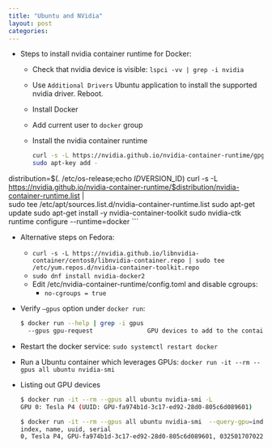 ```yaml
---
title: "Ubuntu and NVidia"
layout: post
categories: 
---
```


* Steps to install nvidia container runtime for Docker:
  * Check that nvidia device is visible: `lspci -vv | grep -i nvidia`
  * Use `Additional Drivers` Ubuntu application to install the supported nvidia driver. Reboot.
  * Install Docker
  * Add current user to `docker` group
  * Install the nvidia container runtime

    ```bash
    curl -s -L https://nvidia.github.io/nvidia-container-runtime/gpgkey | \
    sudo apt-key add -
distribution=$(. /etc/os-release;echo $ID$VERSION_ID)
    curl -s -L https://nvidia.github.io/nvidia-container-runtime/$distribution/nvidia-container-runtime.list | \
    sudo tee /etc/apt/sources.list.d/nvidia-container-runtime.list
    sudo apt-get update
    sudo apt-get install -y nvidia-container-toolkit
    sudo nvidia-ctk runtime configure --runtime=docker
    ```
* Alternative steps on Fedora:
  * `curl -s -L https://nvidia.github.io/libnvidia-container/centos8/libnvidia-container.repo | sudo tee /etc/yum.repos.d/nvidia-container-toolkit.repo`
  * `sudo dnf install nvidia-docker2`
  * Edit /etc/nvidia-container-runtime/config.toml and disable cgroups:
    * `no-cgroups = true`

* Verify `–gpus` option under `docker run`:
    ```bash
    $ docker run --help | grep -i gpus
      --gpus gpu-request               GPU devices to add to the container ('all' to pass all GPUs)
    ```
* Restart the docker service: `sudo systemctl restart docker`
* Run a Ubuntu container which leverages GPUs: `docker run -it --rm --gpus all ubuntu nvidia-smi`
* Listing out GPU devices
    ```bash
    $ docker run -it --rm --gpus all ubuntu nvidia-smi -L
    GPU 0: Tesla P4 (UUID: GPU-fa974b1d-3c17-ed92-28d0-805c6d089601)

    $ docker run -it --rm --gpus all ubuntu nvidia-smi  --query-gpu=index,name,uuid,serial --format=csv
    index, name, uuid, serial
    0, Tesla P4, GPU-fa974b1d-3c17-ed92-28d0-805c6d089601, 0325017070224
    ```